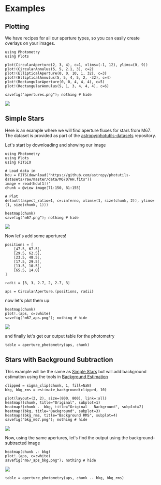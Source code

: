 # Examples

## Plotting
We have recipes for all our aperture types, so you can easily create overlays on your images.

```@example plot
using Photometry
using Plots

plot(CircularAperture(2, 3, 4), c=1, xlims=(-1, 12), ylims=(0, 9))
plot!(CircularAnnulus(5, 5, 2.1, 3), c=2)
plot!(EllipticalAperture(0, 0, 10, 1, 32), c=3)
plot!(EllipticalAnnulus(5, 5, 4, 5, 2, -32), c=4)
plot!(RectangularAperture(0, 0, 4, 4, 4), c=5)
plot!(RectangularAnnulus(5, 1, 3, 4, 4, 4), c=6)

savefig("apertures.png"); nothing # hide
```

![](apertures.png)

## Simple Stars

Here is an example where we will find aperture fluxes for stars from M67. The dataset is provided as part of the [astropy/photutils-datasets](https://github.com/astropy/photutils-datasets) repository.

Let's start by downloading and showing our image

```@example stars
using Photometry
using Plots
using FITSIO

# Load data in
hdu = FITS(download("https://github.com/astropy/photutils-datasets/raw/master/data/M6707HH.fits"))
image = read(hdu[1])'
chunk = @view image[71:150, 81:155]

# Plot
default(aspect_ratio=1, c=:inferno, xlims=(1, size(chunk, 2)), ylims=(1, size(chunk, 1)))

heatmap(chunk)
savefig("m67.png"); nothing # hide
```

![](m67.png)

Now let's add some apertures!

```@example stars
positions = [
    [47.5, 67.5],
    [29.5, 62.5],
    [23.5, 48.5],
    [17.5, 29.5],
    [13.5, 10.5],
    [65.5, 14.0]
]

radii = [3, 3, 2.7, 2, 2.7, 3]

aps = CircularAperture.(positions, radii)
```

now let's plot them up

```@example stars
heatmap(chunk)
plot!.(aps, c=:white)
savefig("m67_aps.png"); nothing # hide
```

![](m67_aps.png)

and finally let's get our output table for the photometry

```@example stars
table = aperture_photometry(aps, chunk)
```

## Stars with Background Subtraction

This example will be the same as [Simple Stars](@ref) but will add background estimation using the tools in [Background Estimation](@ref)


```@example stars
clipped = sigma_clip(chunk, 1, fill=NaN)
bkg, bkg_rms = estimate_background(clipped, 10)

plot(layout=(2, 2), size=(800, 800), link=:all)
heatmap!(chunk, title="Original", subplot=1)
heatmap!(chunk .- bkg, title="Original - Background", subplot=2)
heatmap!(bkg, title="Background", subplot=3)
heatmap!(bkg_rms, title="Background RMS", subplot=4)
savefig("bkg_m67.png"); nothing # hide
```

![](bkg_m67.png)

Now, using the same apertures, let's find the output using the background-subtracted image

```@example stars
heatmap(chunk .- bkg)
plot!.(aps, c=:white)
savefig("m67_aps_bkg.png"); nothing # hide
```

![](m67_aps_bkg.png)

```@example stars
table = aperture_photometry(aps, chunk .- bkg, bkg_rms)
```
